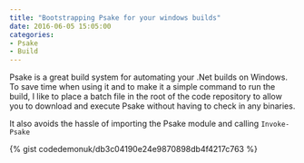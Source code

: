 ```yaml
---
title: "Bootstrapping Psake for your windows builds"
date: 2016-06-05 15:05:00
categories:
- Psake
- Build
---
```


Psake is a great build system for automating your .Net builds on Windows.  To
save time when using it and to make it a simple command to run the build, I
like to place a batch file in the root of the code repository to allow you to
download and execute Psake without having to check in any binaries.

It also avoids the hassle of importing the Psake module and calling
`Invoke-Psake`

<!--more-->

{% gist codedemonuk/db3c04190e24e9870898db4f4217c763 %}